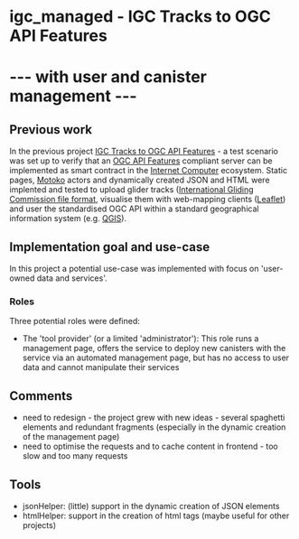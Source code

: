 # igc_managed - IGC Tracks to OGC API Features
# --- with user and canister management ---

## Previous work
In the previous project [IGC Tracks to OGC API Features](https://github.com/janschu/igc_tools) - a test scenario was set up to verify that an [OGC API Features](https://www.ogc.org/standard/ogcapi-features/) compliant server can be implemented as smart contract in the [Internet Computer](https://internetcomputer.org/) ecosystem. Static pages, [Motoko](https://internetcomputer.org/docs/current/motoko/main/motoko)  actors and dynamically created JSON and HTML were implented and tested to upload glider tracks ([International Gliding Commission file format](https://en.wikipedia.org/wiki/IGC_(file_format)), visualise them with web-mapping clients ([Leaflet](https://leafletjs.com/)) and user the standardised OGC API within a standard geographical information system (e.g. [QGIS](https://qgis.org/en/site/)).

## Implementation goal and use-case
In this project a potential use-case was implemented with focus on 'user-owned data and services'.

### Roles
Three potential roles were defined:
- The 'tool provider' (or a limited 'administrator'): This role runs a management page, offers the service to deploy new canisters with the service via an automated management page, but has no access to user data and cannot manipulate their services 


## Comments
- need to redesign - the project grew with new ideas - several spaghetti elements and redundant fragments (especially in the dynamic creation of the management page)
- need to optimise the requests and to cache content in frontend - too slow and too many requests

## Tools
- jsonHelper: (little) support in the dynamic creation of JSON elements
- htmlHelper: support in the creation of html tags (maybe useful for other projects)


